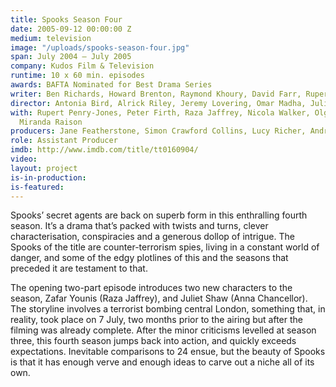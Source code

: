 ```yaml
---
title: Spooks Season Four
date: 2005-09-12 00:00:00 Z
medium: television
image: "/uploads/spooks-season-four.jpg"
span: July 2004 – July 2005
company: Kudos Film & Television
runtime: 10 x 60 min. episodes
awards: BAFTA Nominated for Best Drama Series
writer: Ben Richards, Howard Brenton, Raymond Khoury, David Farr, Rupert Walters
director: Antonia Bird, Alrick Riley, Jeremy Lovering, Omar Madha, Julian Simpson
with: Rupert Penry-Jones, Peter Firth, Raza Jaffrey, Nicola Walker, Olga Sosnovska,
  Miranda Raison
producers: Jane Featherstone, Simon Crawford Collins, Lucy Richer, Andrew Woodhead
role: Assistant Producer
imdb: http://www.imdb.com/title/tt0160904/
video: 
layout: project
is-in-production: 
is-featured: 
---
```


Spooks’ secret agents are back on superb form in this enthralling fourth season. It’s a drama that’s packed with twists and turns, clever characterisation, conspiracies and a generous dollop of intrigue. The Spooks of the title are counter-terrorism spies, living in a constant world of danger, and some of the edgy plotlines of this and the seasons that preceded it are testament to that.

The opening two-part episode introduces two new characters to the season, Zafar Younis (Raza Jaffrey), and Juliet Shaw (Anna Chancellor). The storyline involves a terrorist bombing central London, something that, in reality, took place on 7 July, two months prior to the airing but after the filming was already complete.
After the minor criticisms levelled at season three, this fourth season jumps back into action, and quickly exceeds expectations. Inevitable comparisons to 24 ensue, but the beauty of Spooks is that it has enough verve and enough ideas to carve out a niche all of its own.
